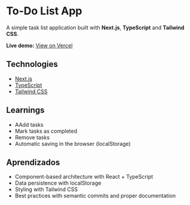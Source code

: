 # To-Do List App

A simple task list application built with **Next.js**, **TypeScript** and **Tailwind CSS**.

**Live demo:** [View on Vercel](https://todo-list-nextjs-6yh5j5jzr-biel-dev12s-projects.vercel.app)

## Technologies

- [Next.js](https://nextjs.org/)
- [TypeScript](https://www.typescriptlang.org/)
- [Tailwind CSS](https://tailwindcss.com/)

## Learnings

- AAdd tasks
- Mark tasks as completed
- Remove tasks
- Automatic saving in the browser (localStorage)

## Aprendizados

- Component-based architecture with React + TypeScript
- Data persistence with localStorage
- Styling with Tailwind CSS
- Best practices with semantic commits and proper documentation
